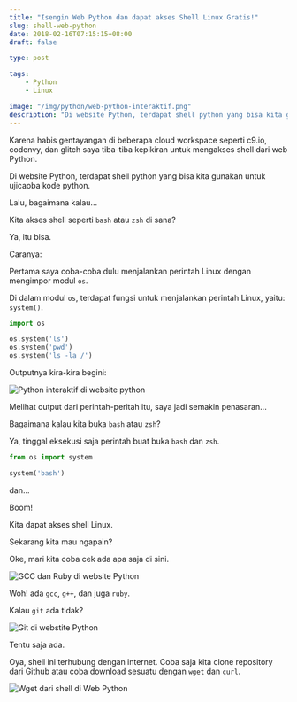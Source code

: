 ```yaml
---
title: "Isengin Web Python dan dapat akses Shell Linux Gratis!"
slug: shell-web-python
date: 2018-02-16T07:15:15+08:00
draft: false

type: post

tags:
    - Python
    - Linux

image: "/img/python/web-python-interaktif.png"
description: "Di website Python, terdapat shell python yang bisa kita gunakan untuk ujicaoba kode python. Lalu, bagaimana kalau kita akses shell seperti bash dan zsh dari sana?"
---
```


Karena habis gentayangan di beberapa cloud workspace 
seperti c9.io, codenvy, dan glitch saya tiba-tiba
kepikiran untuk mengakses shell dari web Python.

Di website Python, terdapat shell python yang
bisa kita gunakan untuk ujicaoba kode python.

Lalu, bagaimana kalau...

Kita akses shell seperti `bash` atau `zsh` di sana?

Ya, itu bisa.

Caranya:

Pertama saya coba-coba dulu menjalankan
perintah Linux dengan mengimpor modul `os`.

Di dalam modul `os`, terdapat fungsi untuk menjalankan
perintah Linux, yaitu: `system()`.

```python
import os

os.system('ls')
os.system('pwd')
os.system('ls -la /')
```

Outputnya kira-kira begini:

![Python interaktif di website python](/img/python/web-python-interaktif.png)

Melihat output dari perintah-peritah itu,
saya jadi semakin penasaran...

Bagaimana kalau kita buka `bash` atau `zsh`?

Ya, tinggal eksekusi saja perintah buat buka 
`bash` dan `zsh`.

```python
from os import system

system('bash')
```

dan...

Boom!

Kita dapat akses shell Linux.

Sekarang kita mau ngapain?

Oke, mari kita coba cek ada apa saja di sini.

![GCC dan Ruby di website Python](/img/python/c-ruby.png)

Woh! ada `gcc`, `g++`, dan juga `ruby`.

Kalau `git` ada tidak?

![Git di webstite Python](/img/python/git.png)

Tentu saja ada.

Oya, shell ini terhubung dengan internet.
Coba saja kita clone repository dari Github
atau coba download sesuatu dengan `wget` dan `curl`.

![Wget dari shell di Web Python](/img/python/wget.png)